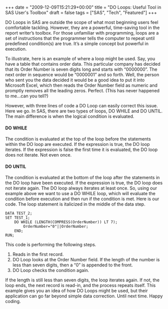 +++
date = "2009-12-09T15:21:29+00:00"
title = "DO Loops: Useful Tool in SAS User's Toolbox"
draft = false
tags = ["SAS", "Tech", "Featured"]
+++

DO Loops in SAS are outside the scope of what most beginning users feel comfortable tackling. However, they are a powerful, time-saving tool in the report writer’s toolbox. For those unfamiliar with programming, loops are a set of instructions that the programmer tells the computer to repeat until predefined condition(s) are true. It’s a simple concept but powerful in execution. 

To illustrate, here is an example of where a loop might be used. Say, you have a table that contains order data. This particular company has decided that its Order Number is seven digits long and starts with “0000000”. The next order in sequence would be “0000001” and so forth. Well, the person who sent you the data decided it would be a good idea to put it into Microsoft Excel, which then reads the Order Number field as numeric and promptly removes all the leading zeros. Perfect. (This has never happened to me…can you tell?) 

However, with three lines of code a DO Loop can easily correct this issue. Here we go. In SAS, there are two types of loops, DO WHILE and DO UNTIL. The main difference is when the logical condition is evaluated. 

#### DO WHILE 
The condition is evaluated at the top of the loop before the statements within the DO loop are executed. If the expression is true, the DO loop iterates. If the expression is false the first time it is evaluated, the DO loop does not iterate. Not even once. 

#### DO UNTIL
The condition is evaluated at the bottom of the loop after the statements in the DO loop have been executed. If the expression is true, the DO loop does not iterate again. The DO loop always iterates at least once. So, using our example above we want to use a DO WHILE loop, which will evaluate the condition before execution and then run if the condition is met. Here is our code. The loop statement is italicized in the middle of the data step.

```
DATA TEST_2;
SET TEST_1;
	DO WHILE (LENGTH(COMPRESS(OrderNumber)) LT 7);
    	OrderNumber="0"||OrderNumber;
	END;
RUN;
```

This code is performing the following steps. 

1. Reads in the first record. 
2. DO Loop looks at the Order Number field. If the length of the number is less than seven digits, then a “0” is appended to the front. 
3. DO Loop checks the condition again. 

If the length is still less than seven digits, the loop iterates again. If not, the loop ends, the next record is read-in, and the process repeats itself. This example gives you an idea of how DO Loops might be used, but their application can go far beyond simple data correction. Until next time. Happy coding.
